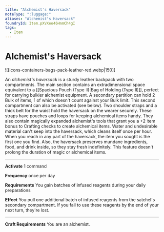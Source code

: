 ```yaml
---
title: "Alchemist's Haversack"
noteType: ":luggage:"
aliases: "Alchemist's Haversack"
foundryId: Item.pXVXeo46HnmCh4gI
tags:
  - Item
---
```


# Alchemist's Haversack
![[icons-containers-bags-pack-leather-red.webp|150]]

An _alchemist's haversack_ is a sturdy leather backpack with two compartments. The main section contains an extradimensional space equivalent to a [[Spacious Pouch (Type II)|Bag of Holding (Type II)]], perfect for carrying bulkier alchemist equipment. A secondary partition can hold 2 Bulk of items, 1 of which doesn't count against your Bulk limit. This second compartment can also be activated (see below). Two shoulder straps and a thick belt for the waist hold the haversack on the wearer securely. These straps have pouches and loops for keeping alchemical items handy. They also contain magically expanded alchemist's tools that grant you a +2 item bonus to Crafting checks to create alchemical items. Water and undesirable material can't seep into the haversack, which cleans itself once per hour. When you reach in any part of the haversack, the item you sought is the first one you find. Also, the haversack preserves mundane ingredients, food, and drink inside, so they stay fresh indefinitely. This feature doesn't prolong the duration of magic or alchemical items.

* * *

**Activate** 1 command

**Frequency** once per day

**Requirements** You gain batches of infused reagents during your daily preparations

**Effect** You pull one additional batch of infused reagents from the satchel's secondary compartment. If you fail to use these reagents by the end of your next turn, they're lost.

* * *

**Craft Requirements** You are an alchemist.
